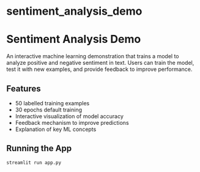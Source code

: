 # sentiment_analysis_demo

# Sentiment Analysis Demo

An interactive machine learning demonstration that trains a model to analyze positive and negative sentiment in text. Users can train the model, test it with new examples, and provide feedback to improve performance.

## Features
- 50 labelled training examples
- 30 epochs default training
- Interactive visualization of model accuracy
- Feedback mechanism to improve predictions
- Explanation of key ML concepts

## Running the App
```streamlit run app.py```